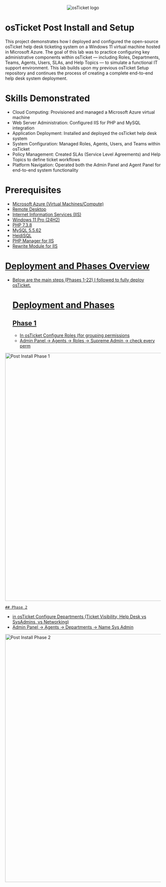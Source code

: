 <p align="center">
<img src="https://i.imgur.com/Clzj7Xs.png" alt="osTicket logo"/>
</p>

# osTicket Post Install and Setup
This project demonstrates how I deployed and configured the open-source osTicket help desk ticketing system on a Windows 11 virtual machine hosted in Microsoft Azure.
The goal of this lab was to practice configuring key administrative components within osTicket — including Roles, Departments, Teams, Agents, Users, SLAs, and Help Topics — to simulate a functional IT support environment.
This lab builds upon my previous osTicket Setup repository and continues the process of creating a complete end-to-end help desk system deployment.
<br />

# Skills Demonstrated
- Cloud Computing: Provisioned and managed a Microsoft Azure virtual machine
- Web Server Administration: Configured IIS for PHP and MySQL integration
- Application Deployment: Installed and deployed the osTicket help desk system
- System Configuration: Managed Roles, Agents, Users, and Teams within osTicket
- Policy Management: Created SLAs (Service Level Agreements) and Help Topics to define ticket workflows
- Platform Navigation: Operated both the Admin Panel and Agent Panel for end-to-end system functionality

# Prerequisites
- <a href="https://azure.microsoft.com/en-us"> Microsoft Azure (Virtual Machines/Compute)
- <a href="https://support.microsoft.com/en-us/windows/how-to-use-remote-desktop-5fe128d5-8fb1-7a23-3b8a-41e636865e8c"> Remote Desktop
- Internet Information Services (IIS)
- Windows 11 Pro (24H2)
- PHP 7.3.8
- MySQL 5.5.62
- HeidiSQL
- PHP Manager for IIS
- Rewrite Module for IIS

# Deployment and Phases Overview
- Below are the main steps (Phases 1-22) I followed to fully deploy osTicket.
  # Deployment and Phases

    ## Phase 1
  - In osTicket Configure Roles (for grouping permissions
  - Admin Panel -> Agents -> Roles -> Supreme Admin -> check every perm
<img width="800" height="800" alt="Post Install Phase 1" src="https://github.com/user-attachments/assets/6ac4335a-56b4-4481-80bd-097924c06692" />

    ## Phase 2
  - in osTicket Configure Departments (Ticket Visibility, Help Desk vs SysAdmins, vs Networking)
  - Admin Panel -> Agents -> Departments -> Name Sys Admin
<img width="800" height="800" alt="Post Install Phase 2" src="https://github.com/user-attachments/assets/86202821-e6e2-4d79-a600-2f92005ea677" />

    
